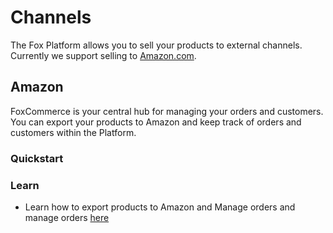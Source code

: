 # Channels

The Fox Platform allows you to sell your products to external channels. Currently
we support selling to [Amazon.com](www.amazon.com).

## Amazon

FoxCommerce is your central hub for managing your orders and customers. You can
export your products to Amazon and keep track of orders and customers within the Platform.

### Quickstart

### Learn

- Learn how to export products to Amazon and Manage orders and manage orders [here](amazon.md)

